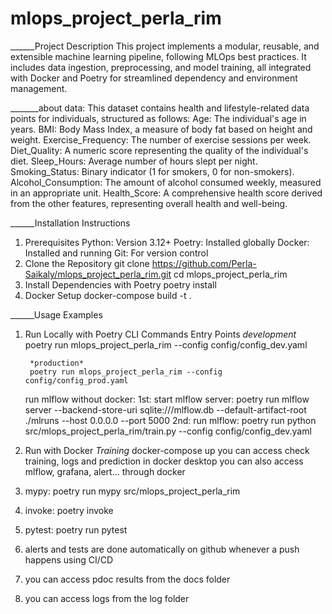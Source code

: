 # mlops_project_perla_rim

______Project Description
This project implements a modular, reusable, and extensible machine learning pipeline, following MLOps best practices. It includes data ingestion, preprocessing, and model training, all integrated with Docker and Poetry for streamlined dependency and environment management.

_______about data:
This dataset contains health and lifestyle-related data points for individuals, structured as follows:
    Age: The individual's age in years.
    BMI: Body Mass Index, a measure of body fat based on height and weight.
    Exercise_Frequency: The number of exercise sessions per week.
    Diet_Quality: A numeric score representing the quality of the individual's diet.
    Sleep_Hours: Average number of hours slept per night.
    Smoking_Status: Binary indicator (1 for smokers, 0 for non-smokers).
    Alcohol_Consumption: The amount of alcohol consumed weekly, measured in an appropriate unit.
    Health_Score: A comprehensive health score derived from the other features, representing overall health and well-being.

______Installation Instructions
1. Prerequisites
    Python: Version 3.12+
    Poetry: Installed globally
    Docker: Installed and running
    Git: For version control
2. Clone the Repository
    git clone https://github.com/Perla-Saikaly/mlops_project_perla_rim.git
    cd mlops_project_perla_rim
3. Install Dependencies with Poetry
    poetry install 
4. Docker Setup
    docker-compose build -t .


______Usage Examples
1. Run Locally with Poetry
    CLI Commands
    Entry Points
        *development*
        poetry run mlops_project_perla_rim --config config/config_dev.yaml

        *production*
        poetry run mlops_project_perla_rim --config config/config_prod.yaml
    run mlflow without docker:
        1st: start mlflow server: poetry run mlflow server --backend-store-uri sqlite:///mlflow.db --default-artifact-root ./mlruns --host 0.0.0.0 --port 5000
        2nd: run mlflow: poetry run python src/mlops_project_perla_rim/train.py --config config/config_dev.yaml

2. Run with Docker
    *Training*
    docker-compose up
    you can access check training, logs and prediction in docker desktop
    you can also access mlflow, grafana, alert... through docker


3. mypy: poetry run mypy src/mlops_project_perla_rim
4. invoke: poetry invoke <command>
5. pytest: poetry run pytest
6. alerts and tests are done automatically on github whenever a push happens using CI/CD
7. you can access pdoc results from the docs folder
8. you can access logs from the log folder
